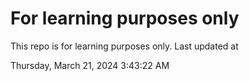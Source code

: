 # For learning purposes only
This repo is for learning purposes only.
Last updated at

Thursday, March 21, 2024 3:43:22 AM

